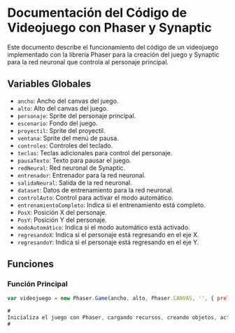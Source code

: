 # Documentación del Código de Videojuego con Phaser y Synaptic

Este documento describe el funcionamiento del código de un videojuego implementado con la librería Phaser para la creación del juego y Synaptic para la red neuronal que controla al personaje principal.

## Variables Globales

- `ancho`: Ancho del canvas del juego.
- `alto`: Alto del canvas del juego.
- `personaje`: Sprite del personaje principal.
- `escenario`: Fondo del juego.
- `proyectil`: Sprite del proyectil.
- `ventana`: Sprite del menú de pausa.
- `controles`: Controles del teclado.
- `teclas`: Teclas adicionales para control del personaje.
- `pausaTexto`: Texto para pausar el juego.
- `redNeural`: Red neuronal de Synaptic.
- `entrenador`: Entrenador para la red neuronal.
- `salidaNeural`: Salida de la red neuronal.
- `dataset`: Datos de entrenamiento para la red neuronal.
- `controlAuto`: Control para activar el modo automático.
- `entrenamientoCompleto`: Indica si el entrenamiento está completo.
- `PosX`: Posición X del personaje.
- `PosY`: Posición Y del personaje.
- `modoAutomático`: Indica si el modo automático está activado.
- `regresandoX`: Indica si el personaje está regresando en el eje X.
- `regresandoY`: Indica si el personaje está regresando en el eje Y.

## Funciones

### Función Principal

```javascript
var videojuego = new Phaser.Game(ancho, alto, Phaser.CANVAS, '', { preload: cargarRecursos, create: iniciar, update: actualizar, render: dibujar });

#
Inicializa el juego con Phaser, cargando recursos, creando objetos, actualizando el estado del juego y dibujando en pantalla.
#